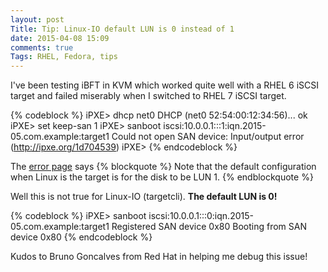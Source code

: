 ```yaml
---
layout: post
Title: Tip: Linux-IO default LUN is 0 instead of 1
date: 2015-04-08 15:09
comments: true
Tags: RHEL, Fedora, tips
---
```


I've been testing iBFT in KVM which worked quite well with a RHEL 6 iSCSI target
and failed miserably when I switched to RHEL 7 iSCSI target.

{% codeblock %}
iPXE> dhcp net0
DHCP (net0 52:54:00:12:34:56)... ok
iPXE> set keep-san 1
iPXE> sanboot iscsi:10.0.0.1:::1:iqn.2015-05.com.example:target1
Could not open SAN device: Input/output error (http://ipxe.org/1d704539)
iPXE>
{% endcodeblock %}

The [error page](http://ipxe.org/err/1d7045) says
{% blockquote %}
Note that the default configuration when Linux is the target is for the disk to be LUN 1.
{% endblockquote %}

Well this is not true for Linux-IO (targetcli). **The default LUN is 0!**

{% codeblock %}
iPXE> sanboot iscsi:10.0.0.1:::0:iqn.2015-05.com.example:target1
Registered SAN device 0x80
Booting from SAN device 0x80
{% endcodeblock %}

Kudos to Bruno Goncalves from Red Hat in helping me debug this issue!
